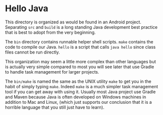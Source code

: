 # Hello Java

This directory is organized as would be found in an Android project.
Separating `src` and `build` is a long standing Java development
best practice that is best to adopt from the very beginning.

The `bin` directory contains runnable helper shell scripts. `make`
contains the code to compile our Java. `hello` is a script that
calls `java hello` since class files cannot be run directly.

This organization may seem a little more complex than other languages
but is actually very simple compared to most you will see later
that use Gradle to handle task management for larger projects.

The `bin/make` is named the same as the UNIX utility `make` to get
you in the habit of simply typing `make`. Indeed `make` is a much
simpler task management tool if you can get away with using it.
Usually most Java project use Gradle and Maven because Java is often
developed on Windows machines in addition to Mac and Linux, (which
just supports our conclusion that it is a horrible language that
you still just have to learn).

